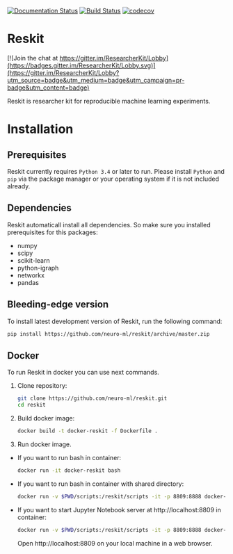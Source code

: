 [![Documentation Status](https://readthedocs.org/projects/reskit/badge/?version=latest)](http://reskit.readthedocs.io/en/latest/?badge=latest)
[![Build Status](https://travis-ci.org/neuro-ml/reskit.svg?branch=master)](https://travis-ci.org/neuro-ml/reskit)
[![codecov](https://codecov.io/gh/neuro-ml/reskit/branch/master/graph/badge.svg)](https://codecov.io/gh/neuro-ml/reskit)

# Reskit

[![Join the chat at https://gitter.im/ResearcherKit/Lobby](https://badges.gitter.im/ResearcherKit/Lobby.svg)](https://gitter.im/ResearcherKit/Lobby?utm_source=badge&utm_medium=badge&utm_campaign=pr-badge&utm_content=badge)

Reskit is researcher kit for reproducible machine learning experiments.

# Installation

## Prerequisites

Reskit currently requires ``Python 3.4`` or later to run. 
Please install ``Python`` and ``pip`` via the package manager
or your operating system if it is not included already.

## Dependencies

Reskit automaticall install all dependencies. 
So make sure you installed prerequisites for this packages:

* numpy
* scipy
* scikit-learn
* python-igraph
* networkx
* pandas


## Bleeding-edge version

To install latest development version of Reskit, run the following command:

```bash
pip install https://github.com/neuro-ml/reskit/archive/master.zip
```

## Docker

To run Reskit in docker you can use next commands.

1. Clone repository:

    ```bash
    git clone https://github.com/neuro-ml/reskit.git
    cd reskit
    ```

2. Build docker image:

    ```bash
    docker build -t docker-reskit -f Dockerfile .
    ```

3. Run docker image.
  * If you want to run bash in container:

    ```bash
    docker run -it docker-reskit bash
    ```

  * If you want to run bash in container with shared directory:

    ```bash
    docker run -v $PWD/scripts:/reskit/scripts -it -p 8809:8888 docker-reskit bash
    ```

  * If you want to start Jupyter Notebook server at http://localhost:8809 in container:

    ```bash
    docker run -v $PWD/scripts:/reskit/scripts -it -p 8809:8888 docker-reskit jupyter notebook --no-browser --ip="*"
    ```

    Open http://localhost:8809 on your local machine in a web browser.

